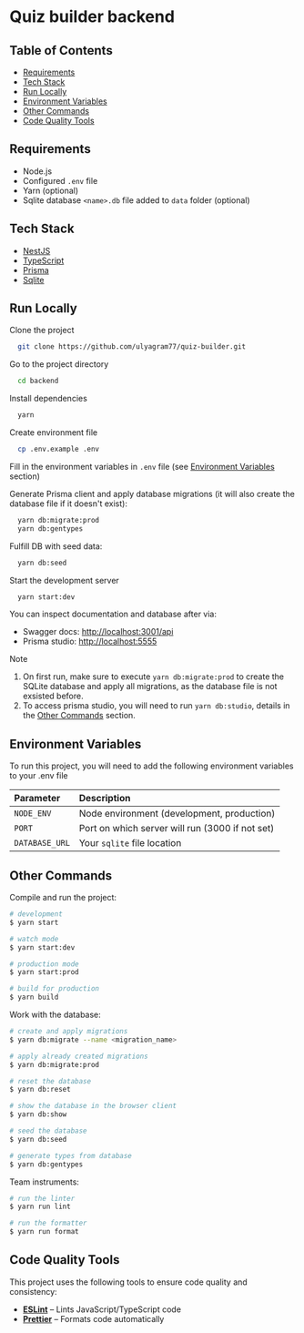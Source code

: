# Quiz builder backend

## Table of Contents

- [Requirements](#requirements)
- [Tech Stack](#tech-stack)
- [Run Locally](#run-locally)
- [Environment Variables](#environment-variables)
- [Other Commands](#other-commands)
- [Code Quality Tools](#code-quality-tools)

## Requirements

- Node.js
- Configured `.env` file
- Yarn (optional)
- Sqlite database `<name>.db` file added to `data` folder (optional)

## Tech Stack

- [NestJS](https://nestjs.com/)
- [TypeScript](https://www.typescriptlang.org/)
- [Prisma](https://prisma.io/)
- [Sqlite](https://www.sqlite.org/)

## Run Locally

Clone the project

```bash
  git clone https://github.com/ulyagram77/quiz-builder.git
```

Go to the project directory

```bash
  cd backend
```

Install dependencies

```bash
  yarn
```

Create environment file

```bash
  cp .env.example .env
```

Fill in the environment variables in `.env` file (see [Environment Variables](#environment-variables) section)

Generate Prisma client and apply database migrations (it will also create the database file if it doesn't exist):

```bash
  yarn db:migrate:prod
  yarn db:gentypes
```

Fulfill DB with seed data:

```bash
  yarn db:seed
```

Start the development server

```bash
  yarn start:dev
```

You can inspect documentation and database after via:

- Swagger docs: [http://localhost:3001/api](http://localhost:3001/api)
- Prisma studio: [http://localhost:5555](http://localhost:5555)

> [!NOTE]
>
> 1. On first run, make sure to execute `yarn db:migrate:prod` to create the SQLite database and apply all migrations, as the database file is not exsisted before.
> 2. To access prisma studio, you will need to run `yarn db:studio`, details in the [Other Commands](#other-commands) section.

## Environment Variables

To run this project, you will need to add the following environment variables to your .env file

| Parameter      | Description                                     |
| :------------- | :---------------------------------------------- |
| `NODE_ENV`     | Node environment (development, production)      |
| `PORT`         | Port on which server will run (3000 if not set) |
| `DATABASE_URL` | Your `sqlite` file location                     |

## Other Commands

Compile and run the project:

```bash
# development
$ yarn start

# watch mode
$ yarn start:dev

# production mode
$ yarn start:prod

# build for production
$ yarn build
```

Work with the database:

```bash
# create and apply migrations
$ yarn db:migrate --name <migration_name>

# apply already created migrations
$ yarn db:migrate:prod

# reset the database
$ yarn db:reset

# show the database in the browser client
$ yarn db:show

# seed the database
$ yarn db:seed

# generate types from database
$ yarn db:gentypes
```

Team instruments:

```bash
# run the linter
$ yarn run lint

# run the formatter
$ yarn run format
```

## Code Quality Tools

This project uses the following tools to ensure code quality and consistency:

- **[ESLint](https://eslint.org/)** – Lints JavaScript/TypeScript code
- **[Prettier](https://prettier.io/)** – Formats code automatically
